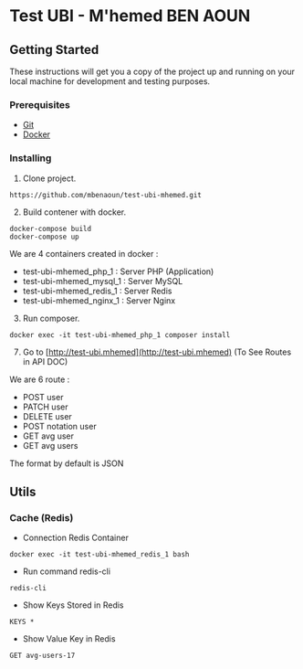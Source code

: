 # Test UBI - M'hemed BEN AOUN

## Getting Started

These instructions will get you a copy of the project up and running on your local machine for development and testing purposes.

### Prerequisites

* [Git](https://git-scm.com)
* [Docker](https://www.docker.com/get-docker)

### Installing

1) Clone project.
```
https://github.com/mbenaoun/test-ubi-mhemed.git
```

2) Build contener with docker.
```
docker-compose build
docker-compose up
```

We are 4 containers created in docker : 

- test-ubi-mhemed_php_1 : Server PHP (Application)
- test-ubi-mhemed_mysql_1 : Server MySQL
- test-ubi-mhemed_redis_1 : Server Redis
- test-ubi-mhemed_nginx_1 : Server Nginx

3) Run composer.
```
docker exec -it test-ubi-mhemed_php_1 composer install
```

7) Go to [http://test-ubi.mhemed](http://test-ubi.mhemed) (To See Routes in API DOC)

We are 6 route : 

- POST user
- PATCH user
- DELETE user
- POST notation user
- GET avg user
- GET avg users

The format by default is JSON

## Utils

### Cache (Redis)

- Connection Redis Container

```
docker exec -it test-ubi-mhemed_redis_1 bash
```

- Run command redis-cli
```
redis-cli
```

- Show Keys Stored in Redis
```
KEYS *
```

- Show Value Key in Redis

```
GET avg-users-17
```

